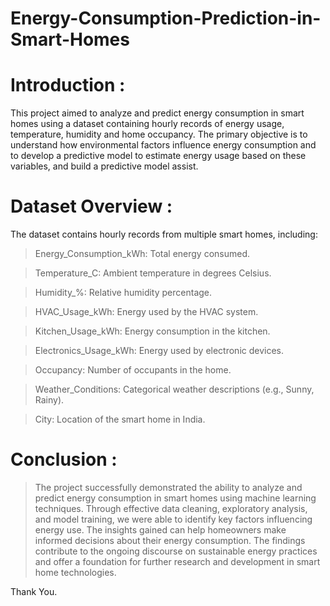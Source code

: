 # Energy-Consumption-Prediction-in-Smart-Homes

# Introduction :
This project aimed to analyze and predict energy consumption in smart homes using a dataset containing hourly records of energy usage, temperature, humidity and home occupancy. 
The primary objective is to understand how environmental factors influence energy consumption and to develop a predictive model to estimate energy usage based on these variables, and build a predictive model assist.

# Dataset Overview :
The dataset contains hourly records from multiple smart homes, including:

> Energy_Consumption_kWh: Total energy consumed.

> Temperature_C: Ambient temperature in degrees Celsius.

> Humidity_%: Relative humidity percentage.

> HVAC_Usage_kWh: Energy used by the HVAC system.

> Kitchen_Usage_kWh: Energy consumption in the kitchen.

> Electronics_Usage_kWh: Energy used by electronic devices.

> Occupancy: Number of occupants in the home.

> Weather_Conditions: Categorical weather descriptions (e.g., Sunny, Rainy).

> City: Location of the smart home in India.

# Conclusion : 
> The project successfully demonstrated the ability to analyze and predict energy consumption in smart homes using machine learning techniques. 
Through effective data cleaning, exploratory analysis, and model training, we were able to identify key factors influencing energy use. 
The insights gained can help homeowners make informed decisions about their energy consumption. 
The findings contribute to the ongoing discourse on sustainable energy practices and offer a foundation for further research and development in smart home technologies.

Thank You.
